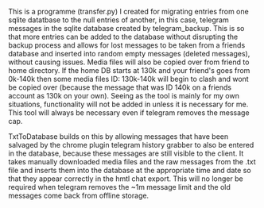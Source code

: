 This is a programme (transfer.py) I created for migrating entries from one sqlite datatbase to the null entries of another, in this case, telegram messages in the sqlite database created by telegram_backup. This is so that more entries can be added to the database without disrupting the backup process and allows for lost messages to be taken from a friends database and inserted into random empty messages (deleted messages), without causing issues. Media files will also be copied over from friend to home directory. If the home DB starts at 130k and your friend's goes from 0k-140k then some media files ID: 130k-140k will begin to clash and wont be copied over (because the message that was ID 140k on a friends account as 130k on your own). Seeing as the tool is mainly for my own situations, functionality will not be added in unless it is necessary for me. This tool will always be necessary even if telegram removes the message cap.

TxtToDatabase builds on this by allowing messages that have been salvaged by the chrome plugin telegram history grabber to also be entered in the database, because these messages are still visible to the client. It takes manually downloaded media files and the raw messages from the .txt file and inserts them into the database at the appropriate time and date so that they appear correctly in the hmtl chat export. This will no longer be required when telegram removes the ~1m message limit and the old messages come back from offline storage.

